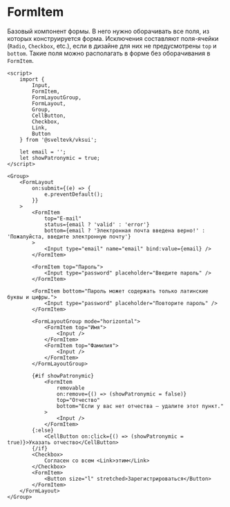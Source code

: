 # FormItem

Базовый компонент формы. В него нужно оборачивать все поля, из которых конструируется форма. Исключения составляют поля-ячейки (`Radio`, `Checkbox`, etc.), если в дизайне для них не предусмотрены `top` и `bottom`. Такие поля можно располагать в форме без оборачивания в `FormItem`.

```svelte scroll
<script>
	import {
		Input,
		FormItem,
		FormLayoutGroup,
		FormLayout,
		Group,
		CellButton,
		Checkbox,
		Link,
		Button
	} from '@sveltevk/vksui';

	let email = '';
	let showPatronymic = true;
</script>

<Group>
	<FormLayout
		on:submit={(e) => {
			e.preventDefault();
		}}
	>
		<FormItem
			top="E-mail"
			status={email ? 'valid' : 'error'}
			bottom={email ? 'Электронная почта введена верно!' : 'Пожалуйста, введите электронную почту'}
		>
			<Input type="email" name="email" bind:value={email} />
		</FormItem>

		<FormItem top="Пароль">
			<Input type="password" placeholder="Введите пароль" />
		</FormItem>

		<FormItem bottom="Пароль может содержать только латинские буквы и цифры.">
			<Input type="password" placeholder="Повторите пароль" />
		</FormItem>

		<FormLayoutGroup mode="horizontal">
			<FormItem top="Имя">
				<Input />
			</FormItem>
			<FormItem top="Фамилия">
				<Input />
			</FormItem>
		</FormLayoutGroup>

		{#if showPatronymic}
			<FormItem
				removable
				on:remove={() => (showPatronymic = false)}
				top="Отчество"
				bottom="Если у вас нет отчества — удалите этот пункт."
			>
				<Input />
			</FormItem>
		{:else}
			<CellButton on:click={() => (showPatronymic = true)}>Указать отчество</CellButton>
		{/if}
		<Checkbox>
			Согласен со всем <Link>этим</Link>
		</Checkbox>
		<FormItem>
			<Button size="l" stretched>Зарегистрироваться</Button>
		</FormItem>
	</FormLayout>
</Group>
```

